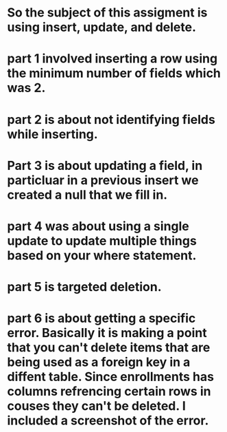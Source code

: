 # So the subject of this assigment is using insert, update, and delete.
# part 1 involved inserting a row using the minimum number of fields which was 2.
# part 2 is about not identifying fields while inserting.
# Part 3 is about updating a field, in particluar in a previous insert we created a null that we fill in.
# part 4 was about using a single update to update multiple things based on your where statement.
# part 5 is targeted deletion.
# part 6 is about getting a specific error. Basically it is making a point that you can't delete items that are being used as a foreign key in a diffent table. Since enrollments has columns refrencing certain rows in couses they can't be deleted. I included a screenshot of the error.
